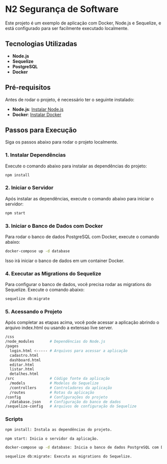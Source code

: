 # N2 Segurança de Software 

Este projeto é um exemplo de aplicação com Docker, Node.js e Sequelize, e está configurado para ser facilmente executado localmente.

## Tecnologias Utilizadas

- **Node.js**
- **Sequelize**
- **PostgreSQL**
- **Docker**

## Pré-requisitos

Antes de rodar o projeto, é necessário ter o seguinte instalado:

- **Node.js**: [Instalar Node.js](https://nodejs.org/)
- **Docker**: [Instalar Docker](https://www.docker.com/products/docker-desktop)
  
## Passos para Execução

Siga os passos abaixo para rodar o projeto localmente.


### 1. Instalar Dependências

Execute o comando abaixo para instalar as dependências do projeto:

```bash
npm install
```


### 2. Iniciar o Servidor
Após instalar as dependências, execute o comando abaixo para iniciar o servidor:

```bash
npm start
```


### 3. Iniciar o Banco de Dados com Docker
Para rodar o banco de dados PostgreSQL com Docker, execute o comando abaixo:

```bash
docker-compose up -d database
```
Isso irá iniciar o banco de dados em um container Docker.


### 4. Executar as Migrations do Sequelize
Para configurar o banco de dados, você precisa rodar as migrations do Sequelize. Execute o comando abaixo:

```bash
sequelize db:migrate
```


### 5. Acessando o Projeto
Após completar as etapas acima, você pode acessar a aplicação abrindo o arquivo index.html ou usando a extensao live server.

```bash
/css
/node_modules       # Dependências do Node.js
/pages
  login.html <----- # Arquivos para acessar a aplicação
  cadastro.html
  dashboard.html
  editar.html
  listar.html
  detalhes.html
/src                # Código fonte da aplicação
  /models           # Modelos do Sequelize
  /controllers      # Controladores da aplicação
  /routes           # Rotas da aplicação
/config             # Configurações do projeto
  /database.json    # Configuração do banco de dados
/sequelize-config   # Arquivos de configuração do Sequelize
```

### Scripts

```bash
npm install: Instala as dependências do projeto.

npm start: Inicia o servidor da aplicação.

docker-compose up -d database: Inicia o banco de dados PostgreSQL com Docker.

sequelize db:migrate: Executa as migrations do Sequelize.
```

